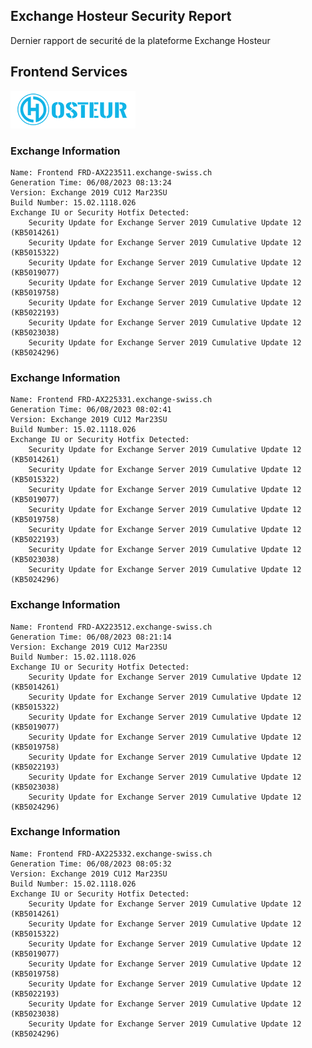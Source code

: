 ## Exchange Hosteur Security Report
Dernier rapport de securité de la plateforme Exchange Hosteur

## Frontend Services
![logo](img/logo-hosteur_2021.png)

### Exchange Information
	Name: Frontend FRD-AX223511.exchange-swiss.ch
	Generation Time: 06/08/2023 08:13:24
	Version: Exchange 2019 CU12 Mar23SU
	Build Number: 15.02.1118.026
	Exchange IU or Security Hotfix Detected: 
		Security Update for Exchange Server 2019 Cumulative Update 12 (KB5014261)
		Security Update for Exchange Server 2019 Cumulative Update 12 (KB5015322)
		Security Update for Exchange Server 2019 Cumulative Update 12 (KB5019077)
		Security Update for Exchange Server 2019 Cumulative Update 12 (KB5019758)
		Security Update for Exchange Server 2019 Cumulative Update 12 (KB5022193)
		Security Update for Exchange Server 2019 Cumulative Update 12 (KB5023038)
		Security Update for Exchange Server 2019 Cumulative Update 12 (KB5024296)
### Exchange Information
	Name: Frontend FRD-AX225331.exchange-swiss.ch
	Generation Time: 06/08/2023 08:02:41
	Version: Exchange 2019 CU12 Mar23SU
	Build Number: 15.02.1118.026
	Exchange IU or Security Hotfix Detected: 
		Security Update for Exchange Server 2019 Cumulative Update 12 (KB5014261)
		Security Update for Exchange Server 2019 Cumulative Update 12 (KB5015322)
		Security Update for Exchange Server 2019 Cumulative Update 12 (KB5019077)
		Security Update for Exchange Server 2019 Cumulative Update 12 (KB5019758)
		Security Update for Exchange Server 2019 Cumulative Update 12 (KB5022193)
		Security Update for Exchange Server 2019 Cumulative Update 12 (KB5023038)
		Security Update for Exchange Server 2019 Cumulative Update 12 (KB5024296)
### Exchange Information
	Name: Frontend FRD-AX223512.exchange-swiss.ch
	Generation Time: 06/08/2023 08:21:14
	Version: Exchange 2019 CU12 Mar23SU
	Build Number: 15.02.1118.026
	Exchange IU or Security Hotfix Detected: 
		Security Update for Exchange Server 2019 Cumulative Update 12 (KB5014261)
		Security Update for Exchange Server 2019 Cumulative Update 12 (KB5015322)
		Security Update for Exchange Server 2019 Cumulative Update 12 (KB5019077)
		Security Update for Exchange Server 2019 Cumulative Update 12 (KB5019758)
		Security Update for Exchange Server 2019 Cumulative Update 12 (KB5022193)
		Security Update for Exchange Server 2019 Cumulative Update 12 (KB5023038)
		Security Update for Exchange Server 2019 Cumulative Update 12 (KB5024296)
### Exchange Information
	Name: Frontend FRD-AX225332.exchange-swiss.ch
	Generation Time: 06/08/2023 08:05:32
	Version: Exchange 2019 CU12 Mar23SU
	Build Number: 15.02.1118.026
	Exchange IU or Security Hotfix Detected: 
		Security Update for Exchange Server 2019 Cumulative Update 12 (KB5014261)
		Security Update for Exchange Server 2019 Cumulative Update 12 (KB5015322)
		Security Update for Exchange Server 2019 Cumulative Update 12 (KB5019077)
		Security Update for Exchange Server 2019 Cumulative Update 12 (KB5019758)
		Security Update for Exchange Server 2019 Cumulative Update 12 (KB5022193)
		Security Update for Exchange Server 2019 Cumulative Update 12 (KB5023038)
		Security Update for Exchange Server 2019 Cumulative Update 12 (KB5024296)
